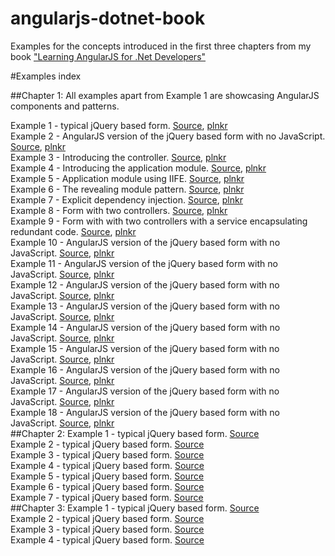 angularjs-dotnet-book
=====================

Examples for the concepts introduced in the first three chapters from my book ["Learning AngularJS for .Net Developers"](http://www.packtpub.com/learning-angularjs-for-net-developers/book)

#Examples index

##Chapter 1:
All examples apart from Example 1 are showcasing AngularJS components and patterns.   

Example 1 - typical jQuery based form. [Source](Chapter1/Example1), [plnkr](http://plnkr.co/edit/nqF38J?p=preview)  
Example 2 - AngularJS version of the jQuery based form with no JavaScript. [Source](Chapter1/Example2), [plnkr](http://plnkr.co/edit/UNRH3j?p=preview)  
Example 3 - Introducing the controller. [Source](Chapter1/Example3), [plnkr](http://plnkr.co/edit/qbNJm4?p=preview)  
Example 4 - Introducing the application module. [Source](Chapter1/Example4), [plnkr](http://plnkr.co/edit/yWVc96?p=preview)  
Example 5 - Application module using IIFE. [Source](Chapter1/Example5), [plnkr](http://plnkr.co/edit/hxVxHU?p=preview)  
Example 6 - The revealing module pattern. [Source](Chapter1/Example6), [plnkr](http://plnkr.co/edit/YFvyEa?p=preview)  
Example 7 - Explicit dependency injection. [Source](Chapter1/Example7), [plnkr](http://plnkr.co/edit/73Y9yf?p=preview)  
Example 8 - Form with two controllers. [Source](Chapter1/Example8), [plnkr](http://plnkr.co/edit/gmyCY8?p=preview)  
Example 9 - Form with with two controllers with a service encapsulating redundant code. [Source](Chapter1/Example9), [plnkr](http://plnkr.co/edit/a4AwKj?p=preview)  
Example 10 - AngularJS version of the jQuery based form with no JavaScript. [Source](Chapter1/Example10), [plnkr](http://plnkr.co/edit/UNRH3j?p=preview)  
Example 11 - AngularJS version of the jQuery based form with no JavaScript. [Source](Chapter1/Example11), [plnkr](http://plnkr.co/edit/UNRH3j?p=preview)  
Example 12 - AngularJS version of the jQuery based form with no JavaScript. [Source](Chapter1/Example12), [plnkr](http://plnkr.co/edit/UNRH3j?p=preview)  
Example 13 - AngularJS version of the jQuery based form with no JavaScript. [Source](Chapter1/Example13), [plnkr](http://plnkr.co/edit/UNRH3j?p=preview)  
Example 14 - AngularJS version of the jQuery based form with no JavaScript. [Source](Chapter1/Example14), [plnkr](http://plnkr.co/edit/UNRH3j?p=preview)  
Example 15 - AngularJS version of the jQuery based form with no JavaScript. [Source](Chapter1/Example15), [plnkr](http://plnkr.co/edit/UNRH3j?p=preview)  
Example 16 - AngularJS version of the jQuery based form with no JavaScript. [Source](Chapter1/Example16), [plnkr](http://plnkr.co/edit/UNRH3j?p=preview)  
Example 17 - AngularJS version of the jQuery based form with no JavaScript. [Source](Chapter1/Example17), [plnkr](http://plnkr.co/edit/UNRH3j?p=preview)  
Example 18 - AngularJS version of the jQuery based form with no JavaScript. [Source](Chapter1/Example18), [plnkr](http://plnkr.co/edit/UNRH3j?p=preview)  
##Chapter 2:
Example 1 - typical jQuery based form. [Source](Chapter2/Example1)  
Example 2 - typical jQuery based form. [Source](Chapter2/Example2)  
Example 3 - typical jQuery based form. [Source](Chapter2/Example3)  
Example 4 - typical jQuery based form. [Source](Chapter2/Example4)  
Example 5 - typical jQuery based form. [Source](Chapter2/Example5)  
Example 6 - typical jQuery based form. [Source](Chapter2/Example6)  
Example 7 - typical jQuery based form. [Source](Chapter2/Example7)  
##Chapter 3:
Example 1 - typical jQuery based form. [Source](Chapter3/Example1)  
Example 2 - typical jQuery based form. [Source](Chapter3/Example2)  
Example 3 - typical jQuery based form. [Source](Chapter3/Example3)  
Example 4 - typical jQuery based form. [Source](Chapter3/Example4)  
